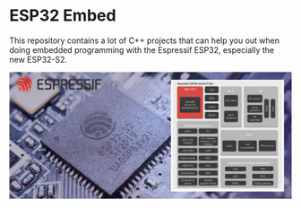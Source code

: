 # ESP32 Embed
This repository contains a lot of C++ projects that can help you out when doing embedded programming with the Espressif ESP32, especially the new ESP32-S2.

![advert](esp32-s2.jpg)
